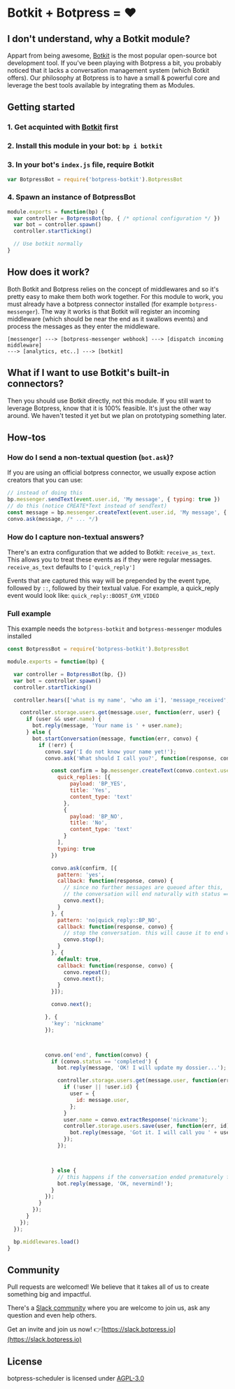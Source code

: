 # Botkit + Botpress = ❤️

## I don't understand, why a Botkit module?

Appart from being awesome, [Botkit](https://github.com/howdyai/botkit) is the most popular open-source bot development tool. If you've been playing with Botpress a bit, you probably noticed that it lacks a conversation management system (which Botkit offers). Our philosophy at Botpress is to have a small & powerful core and leverage the best tools available by integrating them as Modules.

## Getting started

### 1. Get acquinted with [Botkit](https://github.com/howdyai/botkit) first
### 2. Install this module in your bot: `bp i botkit`
### 3. In your bot's `index.js` file, require Botkit

```js
var BotpressBot = require('botpress-botkit').BotpressBot
```

### 4. Spawn an instance of BotpressBot

```js
module.exports = function(bp) {
  var controller = BotpressBot(bp, { /* optional configuration */ })
  var bot = controller.spawn()
  controller.startTicking()

  // Use botkit normally
}
```

## How does it work?

Both Botkit and Botpress relies on the concept of middlewares and so it's pretty easy to make them both work together. For this module to work, you must already have a botpress connector installed (for example `botpress-messenger`). The way it works is that Botkit will register an incoming middleware (which should be near the end as it swallows events) and process the messages as they enter the middleware.

```
[messenger] ---> [botpress-messenger webhook] ---> [dispatch incoming middleware] 
---> [analytics, etc..] ---> [botkit]
```

## What if I want to use Botkit's built-in connectors?

Then you should use Botkit directly, not this module. If you still want to leverage Botpress, know that it is 100% feasible. It's just the other way around. We haven't tested it yet but we plan on prototyping something later.

## How-tos

### How do I send a non-textual question (`bot.ask`)?

If you are using an official botpress connector, we usually expose action creators that you can use:

```js
// instead of doing this
bp.messenger.sendText(event.user.id, 'My message', { typing: true })
// do this (notice CREATE*Text instead of sendText)
const message = bp.messenger.createText(event.user.id, 'My message', { typing: true })
convo.ask(message, /* ... */)
```

### How do I capture non-textual answers?

There's an extra configuration that we added to Botkit: `receive_as_text`. This allows you to treat these events as if they were regular messages. `receive_as_text` defaults to `['quick_reply']`

Events that are captured this way will be prepended by the event type, followed by `::`, followed by their textual value. For example, a quick_reply event would look like: `quick_reply::BOOST_GYM_VIDEO`

### Full example

This example needs the `botpress-botkit` and `botpress-messenger` modules installed

```js
const BotpressBot = require('botpress-botkit').BotpressBot

module.exports = function(bp) {

  var controller = BotpressBot(bp, {})
  var bot = controller.spawn()
  controller.startTicking()

  controller.hears(['what is my name', 'who am i'], 'message_received', function(bot, message) {

    controller.storage.users.get(message.user, function(err, user) {
      if (user && user.name) {
        bot.reply(message, 'Your name is ' + user.name);
      } else {
        bot.startConversation(message, function(err, convo) {
          if (!err) {
            convo.say('I do not know your name yet!');
            convo.ask('What should I call you?', function(response, convo) {

              const confirm = bp.messenger.createText(convo.context.user, 'You want me to call you: ' + response.text + '?', {
                quick_replies: [{
                    payload: 'BP_YES',
                    title: 'Yes',
                    content_type: 'text'
                  },
                  {
                    payload: 'BP_NO',
                    title: 'No',
                    content_type: 'text'
                  }
                ],
                typing: true
              })

              convo.ask(confirm, [{
                pattern: 'yes',
                callback: function(response, convo) {
                  // since no further messages are queued after this,
                  // the conversation will end naturally with status == 'completed'
                  convo.next();
                }
              }, {
                pattern: 'no|quick_reply::BP_NO',
                callback: function(response, convo) {
                  // stop the conversation. this will cause it to end with status == 'stopped'
                  convo.stop();
                }
              }, {
                default: true,
                callback: function(response, convo) {
                  convo.repeat();
                  convo.next();
                }
              }]);

              convo.next();

            }, {
              'key': 'nickname'
            });



            convo.on('end', function(convo) {
              if (convo.status == 'completed') {
                bot.reply(message, 'OK! I will update my dossier...');

                controller.storage.users.get(message.user, function(err, user) {
                  if (!user || !user.id) {
                    user = {
                      id: message.user,
                    };
                  }
                  user.name = convo.extractResponse('nickname');
                  controller.storage.users.save(user, function(err, id) {
                    bot.reply(message, 'Got it. I will call you ' + user.name + ' from now on.');
                  });
                });



              } else {
                // this happens if the conversation ended prematurely for some reason
                bot.reply(message, 'OK, nevermind!');
              }
            });
          }
        });
      }
    });
  });

  bp.middlewares.load()
}
```


## Community

Pull requests are welcomed! We believe that it takes all of us to create something big and impactful.

There's a [Slack community](https://slack.botpress.io) where you are welcome to join us, ask any question and even help others.

Get an invite and join us now! 👉[https://slack.botpress.io](https://slack.botpress.io)

## License

botpress-scheduler is licensed under [AGPL-3.0](/LICENSE)

